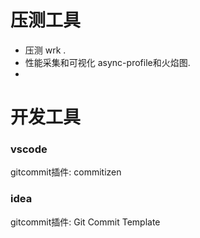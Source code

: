 # 压测工具
* 压测 wrk .
* 性能采集和可视化 async-profile和火焰图. 
* 


# 开发工具
### vscode
gitcommit插件: commitizen

### idea
gitcommit插件: Git Commit Template
